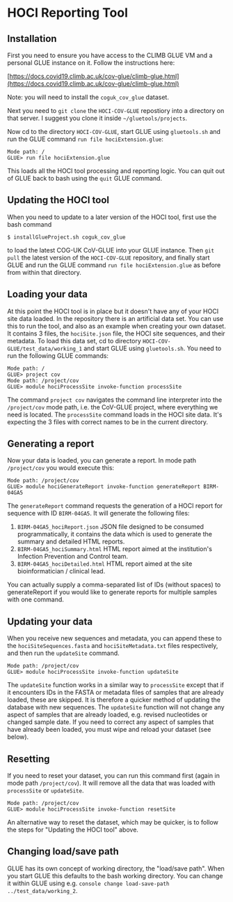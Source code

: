 # HOCI Reporting Tool

## Installation

First you need to ensure you have access to the CLIMB GLUE VM and a personal GLUE instance on it. Follow the instructions here:

[https://docs.covid19.climb.ac.uk/cov-glue/climb-glue.html](https://docs.covid19.climb.ac.uk/cov-glue/climb-glue.html)

Note: you will need to install the `coguk_cov_glue` dataset. 

Next you need to `git clone` the `HOCI-COV-GLUE` repostiory into a directory on that server. I suggest you 
clone it inside `~/gluetools/projects`.

Now cd to the directory `HOCI-COV-GLUE`, start GLUE using `gluetools.sh` and run the GLUE command `run file hociExtension.glue`:

```
Mode path: /
GLUE> run file hociExtension.glue
```

This loads all the HOCI tool processing and reporting logic. You can quit out of GLUE back to bash using the `quit` GLUE command.

## Updating the HOCI tool

When you need to update to a later version of the HOCI tool, first use the bash command 

```
$ installGlueProject.sh coguk_cov_glue
```
to load the latest COG-UK CoV-GLUE into your GLUE instance. Then `git pull` the latest version of the `HOCI-COV-GLUE` repository, and finally start GLUE and run the GLUE command `run file hociExtension.glue` as before from within that directory. 

## Loading your data

At this point the HOCI tool is in place but it doesn't have any of your HOCI site data loaded. In the repository there is an artificial data set. You can use this to run the tool, and also as an example when creating your own dataset. It contains 3 files, the `hociSite.json` file, the HOCI site sequences, and their metadata. To load this data set, cd to directory `HOCI-COV-GLUE/test_data/working_1` and start GLUE using `gluetools.sh`. You need to run the following GLUE commands:

```
Mode path: /
GLUE> project cov
Mode path: /project/cov
GLUE> module hociProcessSite invoke-function processSite
```
The command `project cov` navigates the command line interpreter into the `/project/cov` mode path, i.e. the CoV-GLUE project, where everything we need is located. The `processSite` command loads in the HOCI site data. It's expecting the 3 files with correct names to be in the current directory. 

## Generating a report
Now your data is loaded, you can generate a report. In mode path `/project/cov` you would execute this:

```
Mode path: /project/cov
GLUE> module hociGenerateReport invoke-function generateReport BIRM-04GA5
```
The `generateReport` command requests the generation of a HOCI report for sequence with ID `BIRM-04GA5`. It will generate the following files:

1. `BIRM-04GA5_hociReport.json` JSON file designed to be consumed programmatically, it contains the data which is used to generate the summary and detailed HTML reports.
1. `BIRM-04GA5_hociSummary.html` HTML report aimed at the institution's Infection Prevention and Control team. 
1. `BIRM-04GA5_hociDetailed.html` HTML report aimed at the site bioinformatician / clinical lead.

You can actually supply a comma-separated list of IDs (without spaces) to generateReport if you would like to generate reports for multiple samples with one command. 

## Updating your data
When you receive new sequences and metadata, you can append these to the `hociSiteSequences.fasta` and `hociSiteMetadata.txt` files respectively, and then run the `updateSite` command. 

```
Mode path: /project/cov
GLUE> module hociProcessSite invoke-function updateSite
```

The `updateSite` function works in a similar way to `processSite` except that if it encounters IDs in the FASTA or metadata files of samples that are already loaded, these are skipped. It is therefore a quicker method of updating the database with new sequences. The `updateSite` function will not change any aspect of samples that are already loaded, e.g. revised nucleotides or changed sample date. If you need to correct any aspect of samples that have already been loaded, you must wipe and reload your dataset (see below). 


## Resetting

If you need to reset your dataset, you can run this command first (again in mode path `/project/cov`). It will remove all the data that was loaded with `processSite` or `updateSite`. 

```
Mode path: /project/cov
GLUE> module hociProcessSite invoke-function resetSite
```

An alternative way to reset the dataset, which may be quicker, is to follow the steps for "Updating the HOCI tool" above.

## Changing load/save path

GLUE has its own concept of working directory, the "load/save path". When you start GLUE this defaults to the bash working directory. You can change it within GLUE using e.g. `console change load-save-path ../test_data/working_2`. 

